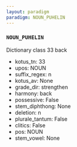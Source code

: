 ```yaml
---
layout: paradigm
paradigm: NOUN_PUHELIN
---
```

### ` NOUN_PUHELIN `

Dictionary class 33 back
* kotus_tn: 33
* upos: NOUN
* suffix_regex: n
* kotus_av: None
* grade_dir: strengthen
* harmony: back
* possessive: False
* stem_diphthong: None
* deletion: n
* plurale_tantum: False
* clitics: False
* pos: NOUN
* stem_vowel: None
